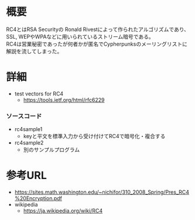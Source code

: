 # 概要
RC4とはRSA Securityの Ronald Rivestによって作られたアルゴリズムであり、SSL, WEPやWPAなどに用いられているストリーム暗号である。  
RC4は営業秘密であったが何者かが匿名でCypherpunksのメーリングリストに解説を流してしまった。

# 詳細
- test vectors for RC4
  - https://tools.ietf.org/html/rfc6229


### ソースコード
- rc4sample1
  - keyと平文を標準入力から受け付けてRC4で暗号化・複合する
- rc4sample2
  - 別のサンプルプログラム


# 参考URL
- https://sites.math.washington.edu/~nichifor/310_2008_Spring/Pres_RC4%20Encryption.pdf
- wikipedia
  - https://ja.wikipedia.org/wiki/RC4
